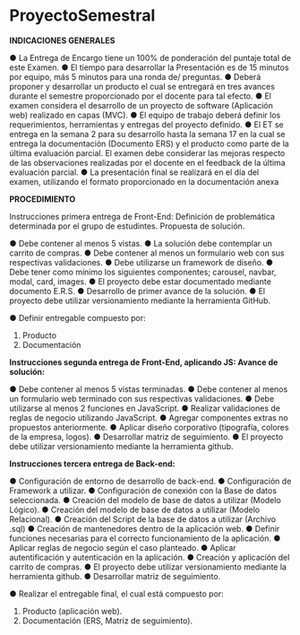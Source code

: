 # ProyectoSemestral

**INDICACIONES GENERALES**

● La Entrega de Encargo tiene un 100% de ponderación del puntaje total de este Examen.
● El tiempo para desarrollar la Presentación es de 15 minutos por equipo, más 5 minutos para una ronda de/ preguntas.
● Deberá proponer y desarrollar un producto el cual se entregará en tres avances durante el semestre proporcionado por el docente para tal efecto.
● El examen considera el desarrollo de un proyecto de software (Aplicación web) realizado en capas (MVC).
● El equipo de trabajo deberá definir los requerimientos, herramientas y entregas del proyecto definido.
● El ET se entrega en la semana 2 para su desarrollo hasta la semana 17 en la cual se entrega la documentación (Documento ERS) y el producto
como parte de la última evaluación parcial. El examen debe considerar las mejoras respecto de las observaciones realizadas por el docente en el
feedback de la última evaluación parcial.
● La presentación final se realizará en el día del examen, utilizando el formato proporcionado en la documentación anexa

**PROCEDIMIENTO**

Instrucciones primera entrega de Front-End:
Definición de problemática determinada por el grupo de estudintes.
Propuesta de solución.

● Debe contener al menos 5 vistas.
● La solución debe contemplar un carrito de compras.
● Debe contener al menos un formulario web con sus respectivas validaciones.
● Debe utilizarse un framework de diseño.
● Debe tener como mínimo los siguientes componentes; carousel, navbar, modal, card, images.
● El proyecto debe estar documentado mediante documento E.R.S.
● Desarrollo de primer avance de la solución.
● El proyecto debe utilizar versionamiento mediante la herramienta GitHub.

● Definir entregable compuesto por:
1. Producto
2. Documentación

**Instrucciones segunda entrega de Front-End, aplicando JS:
Avance de solución:**

● Debe contener al menos 5 vistas terminadas.
● Debe contener al menos un formulario web terminado con sus respectivas validaciones.
● Debe utilizarse al menos 2 funciones en JavaScript.
● Realizar validaciones de reglas de negocio utilizando JavaScript.
● Agregar componentes extras no propuestos anteriormente.
● Aplicar diseño corporativo (tipografía, colores de la empresa, logos).
● Desarrollar matriz de seguimiento.
● El proyecto debe utilizar versionamiento mediante la herramienta github.

**Instrucciones tercera entrega de Back-end:**

● Configuración de entorno de desarrollo de back-end.
● Configuración de Framework a utilizar.
● Configuración de conexión con la Base de datos seleccionada.
● Creación del modelo de base de datos a utilizar (Modelo Lógico).
● Creación del modelo de base de datos a utilizar (Modelo Relacional).
● Creación del Script de la base de datos a utilizar (Archivo .sql)
● Creación de mantenedores dentro de la aplicación web.
● Definir funciones necesarias para el correcto funcionamiento de la aplicación.
● Aplicar reglas de negocio según el caso planteado.
● Aplicar autentificación y autenticación en la aplicación.
● Creación y aplicación del carrito de compras.
● El proyecto debe utilizar versionamiento mediante la herramienta github.
● Desarrollar matriz de seguimiento.

● Realizar el entregable final, el cual está compuesto por:
1. Producto (aplicación web).
2. Documentación (ERS, Matriz de seguimiento).